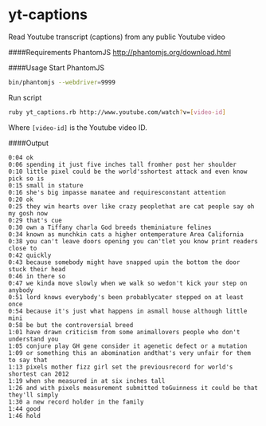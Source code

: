 yt-captions
===========
Read Youtube transcript (captions) from any public Youtube video

####Requirements
PhantomJS http://phantomjs.org/download.html

####Usage
Start PhantomJS
```bash
bin/phantomjs --webdriver=9999
```
Run script
```bash
ruby yt_captions.rb http://www.youtube.com/watch?v=[video-id]
```
Where `[video-id]` is the Youtube video ID.

####Output
```
0:04 ok
0:06 spending it just five inches tall fromher post her shoulder
0:10 little pixel could be the world'sshortest attack and even know pick so is
0:15 small in stature
0:16 she's big impasse manatee and requiresconstant attention
0:20 ok
0:25 they win hearts over like crazy peoplethat are cat people say oh my gosh now
0:29 that's cue
0:30 own a Tiffany charla God breeds theminiature felines
0:34 known as munchkin cats a higher ontemperature Area California
0:38 you can't leave doors opening you can'tlet you know print readers close to
0:42 quickly
0:43 because somebody might have snapped upin the bottom the door stuck their head
0:46 in there so
0:47 we kinda move slowly when we walk so wedon't kick your step on anybody
0:51 lord knows everybody's been probablycater stepped on at least once
0:54 because it's just what happens in asmall house although little mini
0:58 be but the controversial breed
1:01 have drawn criticism from some animallovers people who don't understand you
1:05 conjure play GH gene consider it agenetic defect or a mutation
1:09 or something this an abomination andthat's very unfair for them to say that
1:13 pixels mother fizz girl set the previousrecord for world's shortest can 2012
1:19 when she measured in at six inches tall
1:26 and with pixels measurement submitted toGuinness it could be that they'll simply
1:30 a new record holder in the family
1:44 good
1:46 hold
```
